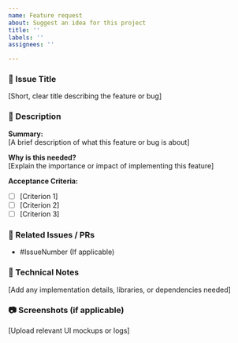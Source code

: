 ```yaml
---
name: Feature request
about: Suggest an idea for this project
title: ''
labels: ''
assignees: ''

---
```


### 📝 Issue Title  
[Short, clear title describing the feature or bug]  

### 📌 Description  
**Summary:**  
[A brief description of what this feature or bug is about]  

**Why is this needed?**  
[Explain the importance or impact of implementing this feature]  

**Acceptance Criteria:**  
- [ ] [Criterion 1]  
- [ ] [Criterion 2]  
- [ ] [Criterion 3]  

### 🔗 Related Issues / PRs  
- #IssueNumber (If applicable)  

### 🚀 Technical Notes  
[Add any implementation details, libraries, or dependencies needed]  

### 📷 Screenshots (if applicable)  
[Upload relevant UI mockups or logs]
